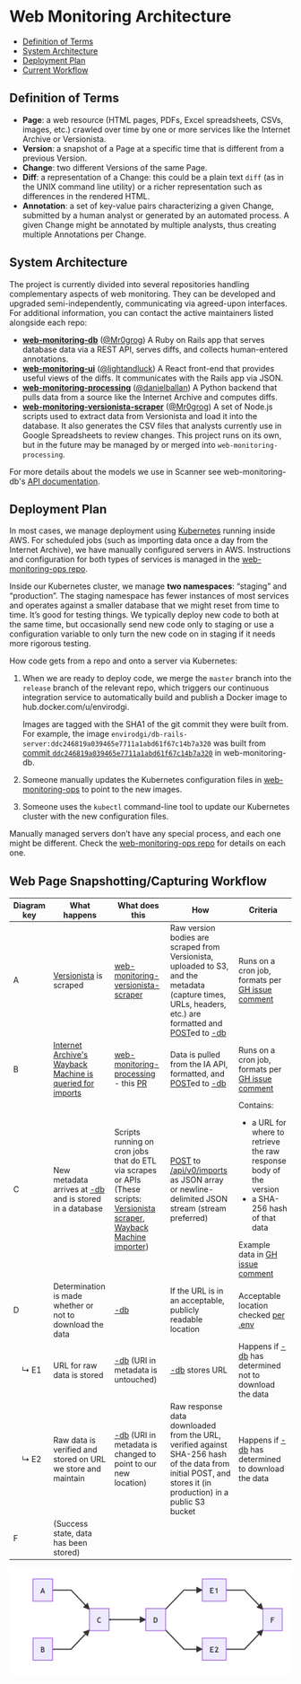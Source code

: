 # Web Monitoring Architecture
-   [Definition of Terms](#0)
-   [System Architecture](#1)
-   [Deployment Plan](#2)
-   [Current Workflow](#3)

<a id="0"></a>
## Definition of Terms

* **Page**: a web resource (HTML pages, PDFs, Excel spreadsheets, CSVs, images, etc.) crawled over time by one or more services like the Internet
  Archive or Versionista.
* **Version**: a snapshot of a Page at a specific time that is different from a previous Version. 
* **Change**: two different Versions of the same Page.
* **Diff**: a representation of a Change: this could be a plain text `diff` (as in
  the UNIX command line utility) or a richer representation such as differences in the rendered HTML.
* **Annotation**: a set of key-value pairs characterizing a given Change, submitted
  by a human analyst or generated by an automated process. A given Change might
  be annotated by multiple analysts, thus creating multiple Annotations per
  Change.

<a id="1"></a>

## System Architecture

The project is currently divided into several repositories handling complementary aspects of web monitoring. They can be developed and upgraded semi-independently, communicating via agreed-upon interfaces. For additional information, you can contact the active maintainers listed alongside each repo:
* [**web-monitoring-db**](https://github.com/edgi-govdata-archiving/web-monitoring-db) ([@Mr0grog](https://github.com/Mr0grog))
  A Ruby on Rails app that serves database data via a REST API, serves diffs, and collects human-entered annotations.
* [**web-monitoring-ui**](https://github.com/edgi-govdata-archiving/web-monitoring-ui) ([@lightandluck](https://github.com/lightandluck))
  A React front-end that provides useful views of the diffs. It
  communicates with the Rails app via JSON.
* [**web-monitoring-processing**](https://github.com/edgi-govdata-archiving/web-monitoring-processing) ([@danielballan](https://github.com/danielballan))
  A Python backend that pulls data from a source like the Internet Archive and computes diffs.
* [**web-monitoring-versionista-scraper**](https://github.com/edgi-govdata-archiving/web-monitoring-versionista-scraper) ([@Mr0grog](https://github.com/Mr0grog))
  A set of Node.js scripts used to extract data from Versionista and load it into the database. It also generates the CSV files that analysts currently use in Google Spreadsheets to review changes. This project runs on its own, but in the future may be managed by or merged into `web-monitoring-processing`.

For more details about the models we use in Scanner see web-monitoring-db's [API documentation](https://api.monitoring.envirodatagov.org/).

<a id="2"></a>
## Deployment Plan

In most cases, we manage deployment using [Kubernetes](https://kubernetes.io/) running inside AWS. For scheduled jobs (such as importing data once a day from the Internet Archive), we have manually configured servers in AWS. Instructions and configuration for both types of services is managed in the [web-monitoring-ops repo][ops-repo].

Inside our Kubernetes cluster, we manage **two namespaces**: “staging” and “production”. The staging namespace has fewer instances of most services and operates against a smaller database that we might reset from time to time. It’s good for testing things. We typically deploy new code to both at the same time, but occasionally send new code only to staging or use a configuration variable to only turn the new code on in staging if it needs more rigorous testing.

How code gets from a repo and onto a server via Kubernetes:

1. When we are ready to deploy code, we merge the `master` branch into the `release` branch of the relevant repo, which triggers our continuous integration service to automatically build and publish a Docker image to hub.docker.com/u/envirodgi.

    Images are tagged with the SHA1 of the git commit they were built from. For example, the image `envirodgi/db-rails-server:ddc246819a039465e7711a1abd61f67c14b7a320` was built from [commit `ddc246819a039465e7711a1abd61f67c14b7a320`](https://github.com/edgi-govdata-archiving/web-monitoring-db/commit/ddc246819a039465e7711a1abd61f67c14b7a320) in web-monitoring-db.

2. Someone manually updates the Kubernetes configuration files in [web-monitoring-ops][ops-repo] to point to the new images.

3. Someone uses the `kubectl` command-line tool to update our Kubernetes cluster with the new configuration files.

Manually managed servers don’t have any special process, and each one might be different. Check the [web-monitoring-ops repo][ops-repo] for details on each one.

  [ops-repo]: https://github.com/edgi-govdata-archiving/web-monitoring-ops


<a id="3"></a>
## Web Page Snapshotting/Capturing Workflow

| Diagram key | What happens | What does this | How | Criteria |
|-|-------------|-|-------|---------|
| A | [Versionista](https://versionista.com/) is scraped | [web-monitoring-versionista-scraper](https://github.com/edgi-govdata-archiving/web-monitoring-versionista-scraper) | Raw version bodies are scraped from Versionista, uploaded to S3, and the metadata (capture times, URLs, headers, etc.) are formatted and [POST](https://api.monitoring.envirodatagov.org/#/imports/post_imports_)ed to [-db](https://github.com/edgi-govdata-archiving/web-monitoring-db)  | Runs on a cron job, formats per [GH issue comment](https://github.com/qri-io/walk/issues/16#issuecomment-437785099) |
|B| [Internet Archive's Wayback Machine is queried for imports](https://archive.readme.io/docs) | [web-monitoring-processing](https://github.com/edgi-govdata-archiving/web-monitoring-processing) - this [PR](https://github.com/edgi-govdata-archiving/web-monitoring-processing/pull/174) | Data is pulled from the IA API, formatted, and [POST](https://api.monitoring.envirodatagov.org/#/imports/post_imports_)ed to [-db](https://github.com/edgi-govdata-archiving/web-monitoring-db) | Runs on a cron job, formats per [GH issue comment](https://github.com/qri-io/walk/issues/16#issuecomment-437785099) |
|C| New metadata arrives at [-db](https://github.com/edgi-govdata-archiving/web-monitoring-db) and is stored in a database | Scripts running on cron jobs that do ETL via scrapes or APIs (These scripts: [Versionista scraper](https://github.com/edgi-govdata-archiving/web-monitoring-versionista-scraper), [Wayback Machine importer](https://github.com/edgi-govdata-archiving/web-monitoring-processing))| [POST](https://api.monitoring.envirodatagov.org/#/imports/post_imports_) to [/api/v0/imports](https://api.monitoring.envirodatagov.org/#/imports/post_imports_) as JSON array or newline-delimited JSON stream (stream preferred) | Contains:<ul><li> a URL for where to retrieve the raw response body of the version</li><li> a SHA-256 hash of that data</li></ul> Example data in [GH issue comment](https://github.com/qri-io/walk/issues/16#issuecomment-437785099)|
|D| Determination is made whether or not to download the data | [-db](https://github.com/edgi-govdata-archiving/web-monitoring-db) | If the URL is in an acceptable, publicly readable location |  Acceptable location checked [per .env](https://github.com/edgi-govdata-archiving/web-monitoring-db/blob/30d976676935f5f621e18285016a137c8b55a0d8/.env.example#L26-L27) |
|    ↳ E1| URL for raw data is stored  | [-db](https://github.com/edgi-govdata-archiving/web-monitoring-db) (URI in metadata is untouched)| [-db](https://github.com/edgi-govdata-archiving/web-monitoring-db) stores URL | Happens if [-db](https://github.com/edgi-govdata-archiving/web-monitoring-db) has determined not to download the data |
|    ↳ E2| Raw data is verified and stored on URL we store and maintain | [-db](https://github.com/edgi-govdata-archiving/web-monitoring-db) (URI in metadata is changed to point to our new location) | Raw response data downloaded from the URL, verified against SHA-256 hash of the data from initial POST, and stores it (in production) in a public S3 bucket | Happens if [-db](https://github.com/edgi-govdata-archiving/web-monitoring-db) has determined to download the data |
| F | (Success state, data has been stored) | | | |

[![diagram render](assets/workflow-diagram.png)](https://hackmd.io/-EAU-6WpQ0ypWzZ1ytyztA)

